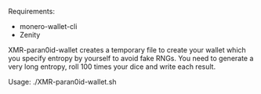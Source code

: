 Requirements:
- monero-wallet-cli
- Zenity

XMR-paran0id-wallet creates a temporary file to create your wallet which you specify entropy by yourself to avoid fake RNGs.
You need to generate a very long entropy, roll 100 times your dice and write each result.

Usage:
./XMR-paran0id-wallet.sh
